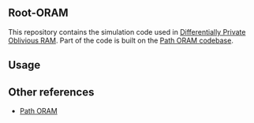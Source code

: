 ## Root-ORAM

This repository contains the simulation code used in [Differentially Private Oblivious RAM](https://arxiv.org/pdf/1601.03378.pdf). Part of the code is built on the [Path ORAM codebase](https://github.com/wangxiao1254/oram_simulator).

## Usage


## Other references
* [Path ORAM](https://eprint.iacr.org/2013/280.pdf)
